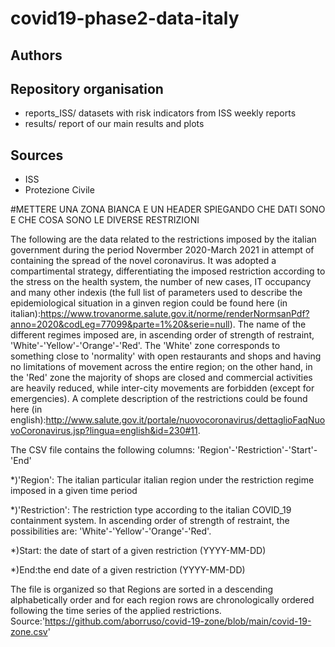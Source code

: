 # covid19-phase2-data-italy


## Authors 

## Repository organisation
- reports_ISS/ datasets with risk indicators from ISS weekly reports
- results/ report of our main results and plots

## Sources
- ISS
- Protezione Civile



#METTERE UNA ZONA BIANCA E UN HEADER SPIEGANDO CHE DATI SONO E CHE COSA SONO LE DIVERSE RESTRIZIONI

The following are the data related to the restrictions imposed by the italian government during the period Novermber 2020-March 2021 in attempt of containing the spread of the novel coronavirus. It was adopted a compartimental strategy,  differentiating the imposed restriction according to the stress on the health system, the number of new cases, IT occupancy and many other indexis (the full list of parameters used to describe the epidemiological situation in a ginven region could be found here (in italian):https://www.trovanorme.salute.gov.it/norme/renderNormsanPdf?anno=2020&codLeg=77099&parte=1%20&serie=null). The name of the different regimes imposed are, in ascending order of strength of restraint, 'White'-'Yellow'-'Orange'-'Red'. The 'White' zone corresponds to something close to 'normality' with open restaurants and shops and having no limitations of movement across the entire region; on the other hand, in the 'Red' zone the majority of shops are closed and commercial activities are heavily reduced, while inter-city movements are forbidden (except for emergencies). A complete description of the restrictions could be found here (in english):http://www.salute.gov.it/portale/nuovocoronavirus/dettaglioFaqNuovoCoronavirus.jsp?lingua=english&id=230#11.

The CSV file contains the following columns: 'Region'-'Restriction'-'Start'-'End'

*)'Region': The italian particular italian region under the restriction regime imposed in a given time period

*)'Restriction': The restriction type according to the italian COVID_19 containment system. In ascending order of strength of restraint, the possibilities are: 'White'-'Yellow'-'Orange'-'Red'.

*)Start: the date of start of a given restriction (YYYY-MM-DD)

*)End:the end date of a given restriction (YYYY-MM-DD)

The file is organized so that Regions are sorted in a descending alphabetically order and for each region rows are chronologically ordered following the time series of the applied restrictions.
Source:'https://github.com/aborruso/covid-19-zone/blob/main/covid-19-zone.csv'

